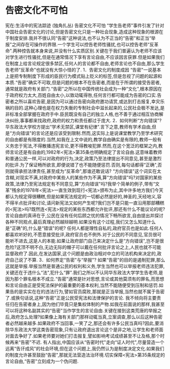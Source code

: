 # 告密文化不可怕

宪在:生活中的宪法踪迹 (独角扎丛)
告密文化不可怕
“学生告老师"事件引发了针对中国社会告密文化的讨论,但是告密文化只是一种社会现象,造成这种现象的根源在于制度安排.我并不很认同“告密"这种说法,也不认为不正当的“告密"和正当“举报"之间存在可操作的界限.一个学生可以控告老师性骚扰,也可以控告老师“反革命".两种控告就本身来说,并没有什么实质区别.关键在于我们普遍认为老师不应该对学生进行性骚扰,但是在通常情况下享有言论自由,不应该因言获罪.但是如果我们在制度上给言论规定很多禁区,任何人的言论都不自由,老师言论也不自由,那么学生告老师“反革命"也就没有大惊小怪的了.
1．告密文化的制度成因
“告密"一说基本上是把专制制度下形成的臣民行为模式贴上贬义的标签,但是忽视了问题的起源和本质.“告密"确实不可取,但是问题的根本不在告密者,而是在于所谓的接受告密者,通常就是政府有关部门.“告密"之所以在中国传统社会成为一种“文化",根本原因在于政府权力太大,百姓自由太小,以致动辄得咎,任何言行都可能成为告密的口实.告密者之所以喜欢告密,是因为可以通过告密向政府邀功请赏,或达到打击报复,幸灾乐祸的目的.这种心理也是在权力失衡的专制社会中滋长起来的,公民社会极不发达,是非标准全部掌握在政府手中.臣民既没有自己的独立人格,也不善于通过相互协商解决纠纷,事事都来找政府,政府的权力和责任都过于庞大.
2．如何判断“方向错误"?
华东政法大学校方提出“学术无禁区,课堂有纪律".言下之意,教师有学术自由,但是“方向错误"的言论还是应该受到限制.然而,这实际上是说课堂教学乃至学术研究的自由都是有限度的.当然,如我在上文中说的,教学自由确实是有限的,教师一般有义务忠于宪法,不得散播违宪言论,更不得教唆犯罪.然而,在这个宽泛的框架之内,教师言论还是有自由的,1982年<宪法>第35条也明确规定了言论自由.这意味着教师和普通公民一样,可以对政府的行为,决定,政策乃至法律提出不同意见,甚至是激烈的批评.为了保证畅所欲言,即便说错了也不能随便惩罚.否则,每句话都得“正确",否则就得承担法律责任,甚至成为“反革命",那谁还敢说话?
“方向错误"这个词实在太含糊,对现实不满,对政府中某些人的某些作为不满,算“方向错误"吗?对国家的某些政策,法律乃至宪法规定有不同意见,算“方向错误"吗?我举个简单的例子,带有“文革"残余的1978年<宪法>一直生效到现行<宪法>颁布为止,其中许多地方我们今天都认为规定得很糟糕,但是如果宪法规定的一切都必然是好的,神圣的,天经地义,容不得半点批评和讨论,请问新宪法又如何产生呢?我们岂不是只能一直沿用那部糟糕的<宪法>吗?既然连<宪法>规定的某些东西都允许批评,那还有什么不能议论的呢?言论自由的真谛在于,公民在没有任何后顾之忧的情况下畅所欲言,自由提出并探讨各种不同观点,最后真理必然越辩越明.如果没有这个过程,我们又怎么知道什么是“正确"的,什么是“错误"的呢?
任何人都是理性自私的,政府官员也是如此.任何人都喜欢听好的,不愿意接受批评,政府官员也不例外.对于公民的不同意见,官员很可能听不进去,这是人的本能.如果让政府部门自己来决定什么是“方向错误",岂不是很危险?这顶不明不白,无边无际的帽子可以戴在任何批评言论之上,人民也就不可能监督政府了.因此,在发达国家,这个问题是由政治相对中立的司法机构来决定的,政府自己说了不算.
3．如何界定“告密"与“举报"?
如果“告密"的目的是遏制犯罪,那么这就是举报.举报当然是普通公民的权利和义务,学生当然也可以举报老师违法犯罪,关键还在于违什么“法",犯什么“罪".我们之所以不认同华东政法大学学生告老师,是因为那个罪名根本不成立.“告密"通常是针对思想,言论或其他莫须有的罪名,而思想和言论自由正是受宪法保护的最重要的基本权利,当然不能随便受到压制和惩罚.如果告的是实实在在的违法行为,譬如官员腐败,那就是正当举报,当然也就不属于告密了.或换句话说,这种“告密"正是公民受宪法和法律保护的言论.
我不倾向将主要责任归在告密者身上,因为他们毕竟只是集权体制的产物.如我在前面说的那样,我甚至可以将这种名副其实的“告密"当作学生的言论自由.关键在接到这类荒唐的举报之后,政府怎么处理?如果像上海有关部门那样动辄当真,立案调查,那么以后这种告密者必然越来越多.如果政府不当回事,一笑了之,那还会有许多公民当真吗?因此,要消除华东政法大学这类告密现象,只有让政府退出言论这个是非之地,让学生和老师面对面去争好了.如果老师要对她们打击报复,譬如影响考试成绩甚至不让及格,那个时候再来“告密"不迟.
有人指出,中国应该从“告密时代"走向“证人时代",尽量营造一个远离“告讦成风"的社会环境,但在这个问题上,我仍然认为是制度决定文化.如果我们的制度允许甚至鼓励“告密",那就无法营造法治环境.切实保障<宪法>第35条规定的言论自由,“告密"立刻成为一个伪问题.